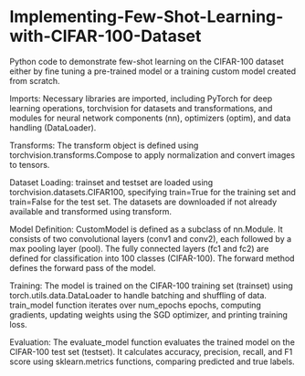 # Implementing-Few-Shot-Learning-with-CIFAR-100-Dataset
Python code to demonstrate few-shot learning on the CIFAR-100 dataset either by fine tuning a pre-trained model or a training custom model created from scratch.

Imports: Necessary libraries are imported, including PyTorch for deep learning operations, torchvision for datasets and transformations, and modules for neural network components (nn), optimizers (optim), and data handling (DataLoader).

Transforms: The transform object is defined using torchvision.transforms.Compose to apply normalization and convert images to tensors.

Dataset Loading: trainset and testset are loaded using torchvision.datasets.CIFAR100, specifying train=True for the training set and train=False for the test set. The datasets are downloaded if not already available and transformed using transform.

Model Definition: CustomModel is defined as a subclass of nn.Module. It consists of two convolutional layers (conv1 and conv2), each followed by a max pooling layer (pool). The fully connected layers (fc1 and fc2) are defined for classification into 100 classes (CIFAR-100). The forward method defines the forward pass of the model.

Training: The model is trained on the CIFAR-100 training set (trainset) using torch.utils.data.DataLoader to handle batching and shuffling of data. train_model function iterates over num_epochs epochs, computing gradients, updating weights using the SGD optimizer, and printing training loss.

Evaluation: The evaluate_model function evaluates the trained model on the CIFAR-100 test set (testset). It calculates accuracy, precision, recall, and F1 score using sklearn.metrics functions, comparing predicted and true labels.
